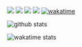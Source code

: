 
[![](https://img.shields.io/badge/-Blog-2196f3?style=flat-square&logo=blogger&logoColor=white&link=https://eiyouhe.com)](https://eiyouhe.com)
[![](https://img.shields.io/badge/-Github-333?style=flat-square&logo=github&logoColor=white&link=https://github.com/devcui)](https://github.com/devcui)
[![](https://img.shields.io/badge/-Steam-00587a?style=flat-square&logo=Steam&logoColor=white&link=https://steamcommunity.com/id/devcui)](https://steamcommunity.com/profiles/76561199201013294)
![](https://visitor-badge.glitch.me/badge?page_id=devcui.devcui)
[![wakatime](https://wakatime.com/badge/user/8c06f870-12f9-4892-a524-9c18cba9af48.svg)](https://wakatime.com/@8c06f870-12f9-4892-a524-9c18cba9af48)


![github stats](https://github-readme-stats.vercel.app/api/?username=devcui&show_icons=true&hide_title=true)


![wakatime stats](https://github-readme-stats.vercel.app/api/wakatime?username=devcui&layout=compact)